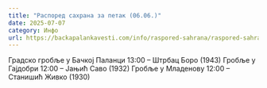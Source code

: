 ```yaml
---
title: "Распоред сахрана за петак (06.06.)"
date: 2025-07-07
category: Инфо
url: https://backapalankavesti.com/info/raspored-sahrana/raspored-sahrana-za-petak-06-06/
---
```


Градско гробље у Бачкој Паланци
13:00 – Штрбац Боро (1943)
Гробље у Гајдобри
12:00 – Јањић Саво (1932)
Гробље у Младенову
12:00 – Станишић Живко (1930)
